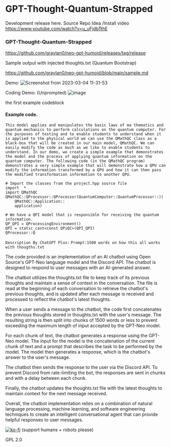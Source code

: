 # GPT-Thought-Quantum-Strapped
Development release here. 
Source Repo Idea /Install video https://www.youtube.com/watch?v=u_uFjdbTthE
### GPT-Thought-Quantum-Strapped
https://github.com/graylan0/neo-gpt-humoid/releases/tag/release

Sample output with injected thoughts.txt (Quantum Bootstrap)

https://github.com/graylan0/neo-gpt-humoid/blob/main/sample.md

Demo:
![Screenshot from 2023-03-04 11-31-53](https://user-images.githubusercontent.com/34530588/222917629-f924f140-a503-4ef6-ba9d-e9d8ccef15c5.png)


Coding Demo: (Unprompted)
![image](https://user-images.githubusercontent.com/34530588/223195139-c1c1a2b3-7cc8-45d9-9d50-5f2a79081526.png)

the first example codeblock


#### Example code.

`This model applies and manipulates the basic laws of ma
thematics and quantum mechanics to perform calculations on the quantum computer. For the purposes of testing and to enable students to understand when it is applied to the physical world we can use the QMathQC class as a black-box that will be created in our main model, QMathQC. We can easily modify the code as much as we like to enable students to understand. In our demo, we create a simple example that demonstrates the model and the process of applying quantum information on the quantum computer. The following code (in the QMathQC program) demonstrates a very simple example that will demonstrate how a QPU can modify the information transformed by a QPU and how it can then pass the modified transformation information to another QPU.`

    # Import the classes from the project.hpp source file 
    import  * 
    import QMathQC 
    QMathQC::QProcessor::QProcessor(QuantumComputer::QuantumProcessor::)(
        QMathQC::Application::
        application) 

    # We have a QPI model that is responsible for receiving the quantum information.
    QP_QPI = QProcessingEnvironment() 
    QPI = static_cast<const QPiQC>(QPI_QPI) 
    QProcessor::Q
    

`Description By ChatGPT Plus:`
`Prompt:1500 words on how this all works with thougths.txt`

The code provided is an implementation of an AI chatbot using Open Source's GPT-Neo language model and the Discord API. The chatbot is designed to respond to user messages with an AI-generated answer.

The chatbot utilizes the thoughts.txt file to keep track of its previous thoughts and maintain a sense of context in the conversation. The file is read at the beginning of each conversation to retrieve the chatbot's previous thoughts, and is updated after each message is received and processed to reflect the chatbot's latest thoughts.

When a user sends a message to the chatbot, the code first concatenates the previous thoughts stored in thoughts.txt with the user's message. The resulting string is then split into chunks of 1500 words or less to prevent exceeding the maximum length of input accepted by the GPT-Neo model.

For each chunk of text, the chatbot generates a response using the GPT-Neo model. The input for the model is the concatenation of the current chunk of text and a prompt that describes the task to be performed by the model. The model then generates a response, which is the chatbot's answer to the user's message.

The chatbot then sends the response to the user via the Discord API. To prevent Discord from rate-limiting the bot, the responses are sent in chunks and with a delay between each chunk.

Finally, the chatbot updates the thoughts.txt file with the latest thoughts to maintain context for the next message received.


Overall, the chatbot implementation relies on a combination of natural language processing, machine learning, and software engineering techniques to create an intelligent conversational agent that can provide helpful responses to user messages.


[![ko-fi](https://ko-fi.com/img/githubbutton_sm.svg)](https://ko-fi.com/P5P8J7QY5) (support humans + robots please)

GPL 2.0

